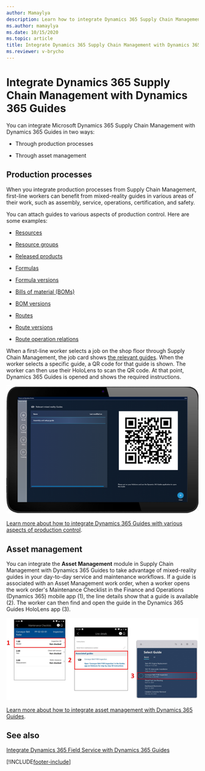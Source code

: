 ```yaml
---
author: Mamaylya
description: Learn how to integrate Dynamics 365 Supply Chain Management with Dynamics 365 Guides for production processes and asset management.
ms.author: mamaylya
ms.date: 10/15/2020
ms.topic: article
title: Integrate Dynamics 365 Supply Chain Management with Dynamics 365 Guides
ms.reviewer: v-brycho
---
```


# Integrate Dynamics 365 Supply Chain Management with Dynamics 365 Guides

You can integrate Microsoft Dynamics 365 Supply Chain Management with Dynamics 365 Guides in two ways:

- Through production processes

- Through asset management

## Production processes

When you integrate production processes from Supply Chain Management, first-line workers can benefit from mixed-reality guides in various areas of their work, such as assembly, service, operations, certification, and safety.

You can attach guides to various aspects of production control. Here are some examples:

- [Resources](/dynamics365/supply-chain/production-control/instruction-guides-in-production-overview#resources)

- [Resource groups](/dynamics365/supply-chain/production-control/instruction-guides-in-production-overview#resource-groups)

- [Released products](/dynamics365/supply-chain/production-control/instruction-guides-in-production-overview#released-products)

- [Formulas](/dynamics365/supply-chain/production-control/instruction-guides-in-production-overview#formulas)

- [Formula versions](/dynamics365/supply-chain/production-control/instruction-guides-in-production-overview#formula-versions)

- [Bills of material (BOMs)](/dynamics365/supply-chain/production-control/instruction-guides-in-production-overview#bom)

- [BOM versions](/dynamics365/supply-chain/production-control/instruction-guides-in-production-overview#bom-versions)

- [Routes](/dynamics365/supply-chain/production-control/instruction-guides-in-production-overview#routes)

- [Route versions](/dynamics365/supply-chain/production-control/instruction-guides-in-production-overview#route-versions)

- [Route operation relations](/dynamics365/supply-chain/production-control/instruction-guides-in-production-overview#route-operation-relations)

When a first-line worker selects a job on the shop floor through Supply Chain Management, the job card shows [the relevant guides](/dynamics365/supply-chain/production-control/instruction-guides-in-production-overview#logic). When the worker selects a specific guide, a QR code for that guide is shown. The worker can then use their HoloLens to scan the QR code. At that point, Dynamics 365 Guides is opened and shows the required instructions. 

![QR code used to open a guide from Supply Chain Management.](media/scm-integration-qr-code-scan.PNG "QR code used to open a guide from Supply Chain Management")
 
[Learn more about how to integrate Dynamics 365 Guides with various aspects of production control](/dynamics365/supply-chain/production-control/instruction-guides-in-production-overview#logic).

## Asset management

You can integrate the **Asset Management** module in Supply Chain Management with Dynamics 365 Guides to take advantage of mixed-reality guides in your day-to-day service and maintenance workflows. If a guide is associated with an Asset Management work order, when a worker opens the work order's Maintenance Checklist in the Finance and Operations (Dynamics 365) mobile app (1), the line details show that a guide is available (2). The worker can then find and open the guide in the Dynamics 365 Guides HoloLens app (3).

![Integrated Asset Management guide.](media/asset-management-integration.JPG "Integrated Asset Management guide")

[Learn more about how to integrate asset management with Dynamics 365 Guides](/dynamics365/supply-chain/asset-management/asset-management-guides-integration).

## See also

[Integrate Dynamics 365 Field Service with Dynamics 365 Guides](field-service.md)


[!INCLUDE[footer-include](../includes/footer-banner.md)]